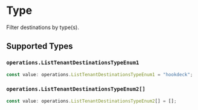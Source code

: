 # Type

Filter destinations by type(s).


## Supported Types

### `operations.ListTenantDestinationsTypeEnum1`

```typescript
const value: operations.ListTenantDestinationsTypeEnum1 = "hookdeck";
```

### `operations.ListTenantDestinationsTypeEnum2[]`

```typescript
const value: operations.ListTenantDestinationsTypeEnum2[] = [];
```

